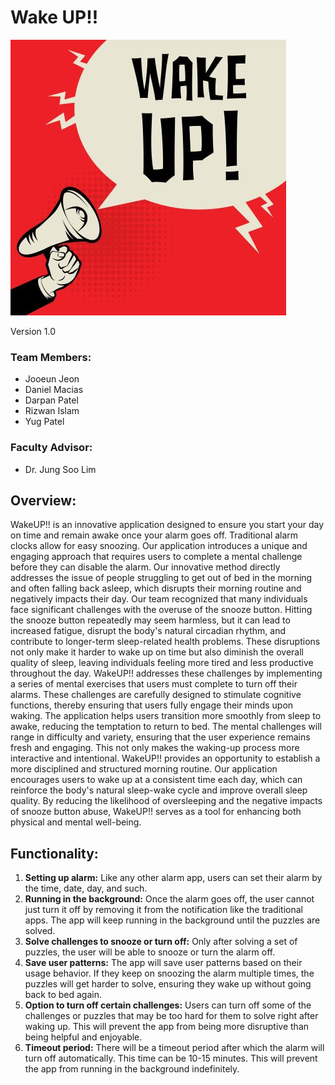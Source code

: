 # Wake UP!!

![](https://github.com/dmacia49/CS_5781_Project/blob/main/assets/3.jpg)

Version 1.0

### Team Members:

-   Jooeun Jeon
-   Daniel Macias
-   Darpan Patel
-   Rizwan Islam
-   Yug Patel

### Faculty Advisor:

-   Dr. Jung Soo Lim

## Overview:

WakeUP!! is an innovative application designed to ensure you start your day on time and remain awake once your alarm goes off. Traditional alarm clocks allow for easy snoozing. Our application introduces a unique and engaging approach that requires users to complete a mental challenge before they can disable the alarm. Our innovative method directly addresses the issue of people struggling to get out of bed in the morning and often falling back asleep, which disrupts their morning routine and negatively impacts their day.
Our team recognized that many individuals face significant challenges with the overuse of the snooze button. Hitting the snooze button repeatedly may seem harmless, but it can lead to increased fatigue, disrupt the body's natural circadian rhythm, and contribute to longer-term sleep-related health problems. These disruptions not only make it harder to wake up on time but also diminish the overall quality of sleep, leaving individuals feeling more tired and less productive throughout the day. WakeUP!! addresses these challenges by implementing a series of mental exercises that users must complete to turn off their alarms. These challenges are carefully designed to stimulate cognitive functions, thereby ensuring that users fully engage their minds upon waking. The application helps users transition more smoothly from sleep to awake, reducing the temptation to return to bed.
The mental challenges will range in difficulty and variety, ensuring that the user experience remains fresh and engaging. This not only makes the waking-up process more interactive and intentional. WakeUP!! provides an opportunity to establish a more disciplined and structured morning routine. Our application encourages users to wake up at a consistent time each day, which can reinforce the body's natural sleep-wake cycle and improve overall sleep quality. By reducing the likelihood of oversleeping and the negative impacts of snooze button abuse, WakeUP!! serves as a tool for enhancing both physical and mental well-being.

## Functionality:

1. **Setting up alarm:** Like any other alarm app, users can set their alarm by the time, date, day, and such.
2. **Running in the background:** Once the alarm goes off, the user cannot just turn it off by removing it from the notification like the traditional apps. The app will keep running in the background until the puzzles are solved.
3. **Solve challenges to snooze or turn off:** Only after solving a set of puzzles, the user will be able to snooze or turn the alarm off.
4. **Save user patterns:** The app will save user patterns based on their usage behavior. If they keep on snoozing the alarm multiple times, the puzzles will get harder to solve, ensuring they wake up without going back to bed again.
5. **Option to turn off certain challenges:** Users can turn off some of the challenges or puzzles that may be too hard for them to solve right after waking up. This will prevent the app from being more disruptive than being helpful and enjoyable.
6. **Timeout period:** There will be a timeout period after which the alarm will turn off automatically. This time can be 10-15 minutes. This will prevent the app from running in the background indefinitely.
